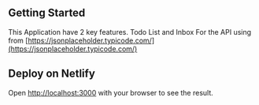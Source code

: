 ## Getting Started
This Application have 2 key features. Todo List and Inbox
For the API using from [https://jsonplaceholder.typicode.com/](https://jsonplaceholder.typicode.com/)

## Deploy on Netlify
Open [http://localhost:3000](https://quicks-challenges-app.netlify.app/) with your browser to see the result.



